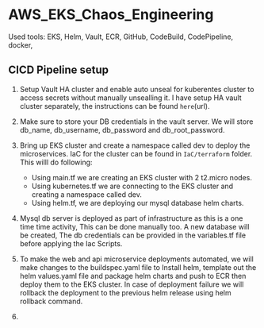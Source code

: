 # AWS_EKS_Chaos_Engineering

Used tools: EKS, Helm, Vault, ECR, GitHub, CodeBuild, CodePipeline, docker, 

## CICD Pipeline setup

1. Setup Vault HA cluster and enable auto unseal for kuberentes cluster to access secrets without manually unsealling it. I have setup HA vault cluster separately, the instructions can be found `here`(url).

2. Make sure to store your DB credentials in the vault server. We will store db_name, db_username, db_password and db_root_password.

3. Bring up EKS cluster and create a namespace called dev to deploy the microservices. IaC for the cluster can be found in `IaC/terraform` folder. This willl do following:

   - Using main.tf we are creating an EKS cluster with 2 t2.micro nodes.
   - Using kubernetes.tf we are connecting to the EKS cluster and creating a namespace called dev.
   - Using helm.tf, we are deploying our mysql database helm charts.

4. Mysql db server is deployed as part of infrastructure as this is a one time time activity, This can be done manually too. A new database will be created, The db credentials can be provided in the variables.tf file before applying the Iac Scripts.

5. To make the web and api microservice deployments automated, we will make changes to the buildspec.yaml file to Install helm, template out the helm values.yaml file and package helm charts and push to ECR then deploy them to the EKS cluster. In case of deployment failure we will rollback the deployment to the previous helm release using helm rollback command.

6. 

